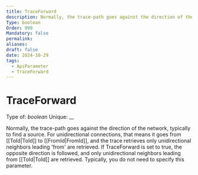 ```yaml
---
title: TraceForward
description: Normally, the trace-path goes against the direction of the network, typically to find a source. For unidirectional connections, that means it goes from [[ToId|ToId]] to [[FromId|FromId]], and the trace retrieves only unidirectional neighbors leading 'from' are retrieved. If TraceForward is set to true, the opposite direction is followed, and only unidirectional neighbors leading from [[ToId|ToId]] are retrieved. Typically, you do not need to specify this parameter.
Type: boolean
Order: 999
Mandatory: false
permalink: 
aliases: 
draft: false
date: 2024-10-29
tags:
  - ApiParameter
  - TraceForward
---
```

# TraceForward

Type of: _boolean_
Unique: __

Normally, the trace-path goes against the direction of the network, typically to find a source. For unidirectional connections, that means it goes from [[ToId|ToId]] to [[FromId|FromId]], and the trace retrieves only unidirectional neighbors leading 'from' are retrieved. If TraceForward is set to true, the opposite direction is followed, and only unidirectional neighbors leading from [[ToId|ToId]] are retrieved. Typically, you do not need to specify this parameter.
